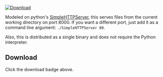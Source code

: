 [ ![Download](https://api.bintray.com/packages/shelltoys/binaries/simplerhttpserver/images/download.svg) ](https://bintray.com/shelltoys/binaries/simplerhttpserver/_latestVersion)

Modeled on python's [SimpleHTTPServer](https://docs.python.org/2/library/simplehttpserver.html), this serves files from the current working directory on port 8000.  If you want a different port, just add it as a command line argument: `./SimpleHTTPServer 80`.

Also, this is distributed as a single binary and does not require the Python interpreter.

## Download
Click the download badge above.
